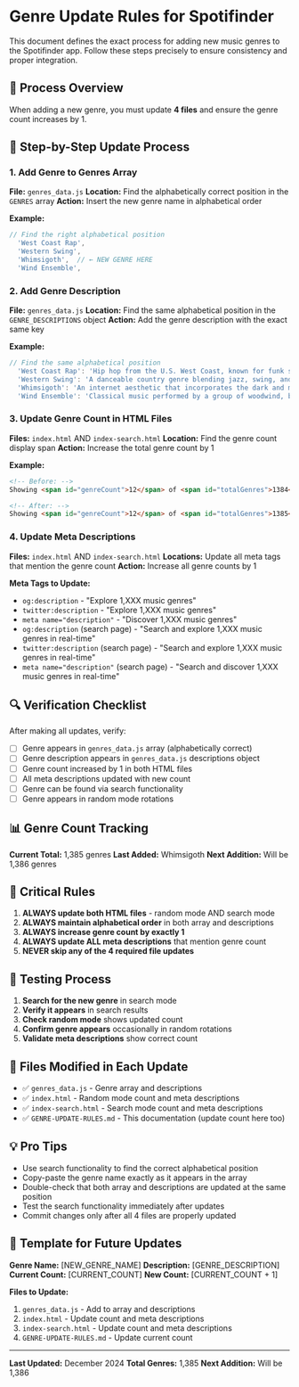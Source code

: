 # Genre Update Rules for Spotifinder

This document defines the exact process for adding new music genres to the Spotifinder app. Follow these steps precisely to ensure consistency and proper integration.

## 🎯 **Process Overview**

When adding a new genre, you must update **4 files** and ensure the genre count increases by 1.

## 📝 **Step-by-Step Update Process**

### **1. Add Genre to Genres Array**
**File:** `genres_data.js`
**Location:** Find the alphabetically correct position in the `GENRES` array
**Action:** Insert the new genre name in alphabetical order

**Example:**
```javascript
// Find the right alphabetical position
  'West Coast Rap',
  'Western Swing',
  'Whimsigoth',  // ← NEW GENRE HERE
  'Wind Ensemble',
```

### **2. Add Genre Description**
**File:** `genres_data.js`
**Location:** Find the same alphabetical position in the `GENRE_DESCRIPTIONS` object
**Action:** Add the genre description with the exact same key

**Example:**
```javascript
// Find the same alphabetical position
  'West Coast Rap': 'Hip hop from the U.S. West Coast, known for funk samples and laid-back flow.',
  'Western Swing': 'A danceable country genre blending jazz, swing, and fiddle music.',
  'Whimsigoth': 'An internet aesthetic that incorporates the dark and moody characteristics of the gothic subculture with whimsical elements.',  // ← NEW DESCRIPTION HERE
  'Wind Ensemble': 'Classical music performed by a group of woodwind, brass, and percussion instruments.',
```

### **3. Update Genre Count in HTML Files**
**Files:** `index.html` AND `index-search.html`
**Location:** Find the genre count display span
**Action:** Increase the total genre count by 1

**Example:**
```html
<!-- Before: -->
Showing <span id="genreCount">12</span> of <span id="totalGenres">1384</span> genres

<!-- After: -->
Showing <span id="genreCount">12</span> of <span id="totalGenres">1385</span> genres
```

### **4. Update Meta Descriptions**
**Files:** `index.html` AND `index-search.html`
**Locations:** Update all meta tags that mention the genre count
**Action:** Increase all genre counts by 1

**Meta Tags to Update:**
- `og:description` - "Explore 1,XXX music genres"
- `twitter:description` - "Explore 1,XXX music genres"  
- `meta name="description"` - "Discover 1,XXX music genres"
- `og:description` (search page) - "Search and explore 1,XXX music genres in real-time"
- `twitter:description` (search page) - "Search and explore 1,XXX music genres in real-time"
- `meta name="description"` (search page) - "Search and discover 1,XXX music genres in real-time"

## 🔍 **Verification Checklist**

After making all updates, verify:

- [ ] Genre appears in `genres_data.js` array (alphabetically correct)
- [ ] Genre description appears in `genres_data.js` descriptions object
- [ ] Genre count increased by 1 in both HTML files
- [ ] All meta descriptions updated with new count
- [ ] Genre can be found via search functionality
- [ ] Genre appears in random mode rotations

## 📊 **Genre Count Tracking**

**Current Total:** 1,385 genres
**Last Added:** Whimsigoth
**Next Addition:** Will be 1,386 genres

## 🚨 **Critical Rules**

1. **ALWAYS update both HTML files** - random mode AND search mode
2. **ALWAYS maintain alphabetical order** in both array and descriptions
3. **ALWAYS increase genre count by exactly 1**
4. **ALWAYS update ALL meta descriptions** that mention genre count
5. **NEVER skip any of the 4 required file updates**

## 🧪 **Testing Process**

1. **Search for the new genre** in search mode
2. **Verify it appears** in search results
3. **Check random mode** shows updated count
4. **Confirm genre appears** occasionally in random rotations
5. **Validate meta descriptions** show correct count

## 📁 **Files Modified in Each Update**

- ✅ `genres_data.js` - Genre array and descriptions
- ✅ `index.html` - Random mode count and meta descriptions
- ✅ `index-search.html` - Search mode count and meta descriptions
- ✅ `GENRE-UPDATE-RULES.md` - This documentation (update count here too)

## 💡 **Pro Tips**

- Use search functionality to find the correct alphabetical position
- Copy-paste the genre name exactly as it appears in the array
- Double-check that both array and descriptions are updated at the same position
- Test the search functionality immediately after updates
- Commit changes only after all 4 files are properly updated

## 🔄 **Template for Future Updates**

**Genre Name:** [NEW_GENRE_NAME]
**Description:** [GENRE_DESCRIPTION]
**Current Count:** [CURRENT_COUNT]
**New Count:** [CURRENT_COUNT + 1]

**Files to Update:**
1. `genres_data.js` - Add to array and descriptions
2. `index.html` - Update count and meta descriptions
3. `index-search.html` - Update count and meta descriptions
4. `GENRE-UPDATE-RULES.md` - Update current count

---

**Last Updated:** December 2024
**Total Genres:** 1,385
**Next Addition:** Will be 1,386
